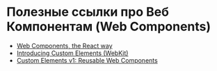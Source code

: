 # Полезные ссылки про Веб Компонентам (Web Components)

* [Web Components, the React way](https://hackernoon.com/web-components-the-react-way-8ed5b6f4f942)
* [Introducing Custom Elements (WebKit)](https://webkit.org/blog/7027/introducing-custom-elements/)
* [Custom Elements v1: Reusable Web Components](https://developers.google.com/web/fundamentals/getting-started/primers/customelements)

